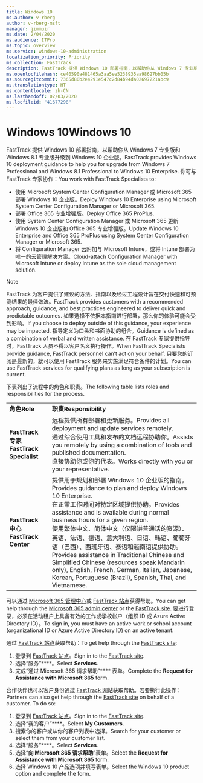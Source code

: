 ```yaml
---
title: Windows 10
ms.author: v-rberg
author: v-rberg-msft
manager: jimmuir
ms.date: 2/04/2020
ms.audience: ITPro
ms.topic: overview
ms.service: windows-10-administration
localization_priority: Priority
ms.collection: FastTrack
description: FastTrack 提供 Windows 10 部署指南，以帮助你从 Windows 7 专业版和 Windows 8.1 专业版升级到 Windows 10 企业版。
ms.openlocfilehash: ce40590a481465a3aa5ee5238935aa98627bb05b
ms.sourcegitcommit: 7365d80b2e4291e547c2d84b94da02697221abc9
ms.translationtype: HT
ms.contentlocale: zh-CN
ms.lasthandoff: 02/03/2020
ms.locfileid: "41677298"
---
```

# <a name="windows-10"></a><span data-ttu-id="67710-103">Windows 10</span><span class="sxs-lookup"><span data-stu-id="67710-103">Windows 10</span></span>

<span data-ttu-id="67710-104">FastTrack 提供 Windows 10 部署指南，以帮助你从 Windows 7 专业版和 Windows 8.1 专业版升级到 Windows 10 企业版。</span><span class="sxs-lookup"><span data-stu-id="67710-104">FastTrack provides Windows 10 deployment guidance to help you for upgrade from Windows 7 Professional and Windows 8.1 Professional to Windows 10 Enterprise.</span></span> <span data-ttu-id="67710-105">你可与 FastTrack 专家协作：</span><span class="sxs-lookup"><span data-stu-id="67710-105">You work with FastTrack Specialists to:</span></span>

- <span data-ttu-id="67710-106">使用 Microsoft System Center Configuration Manager 或 Microsoft 365 部署 Windows 10 企业版。</span><span class="sxs-lookup"><span data-stu-id="67710-106">Deploy Windows 10 Enterprise using Microsoft System Center Configuration Manager or Microsoft 365.</span></span>
- <span data-ttu-id="67710-107">部署 Office 365 专业增强版。</span><span class="sxs-lookup"><span data-stu-id="67710-107">Deploy Office 365 ProPlus.</span></span> 
- <span data-ttu-id="67710-108">使用 System Center Configuration Manager 或 Microsoft 365 更新 Windows 10 企业版和 Office 365 专业增强版。</span><span class="sxs-lookup"><span data-stu-id="67710-108">Update Windows 10 Enterprise and Office 365 ProPlus using System Center Configuration Manager or Microsoft 365.</span></span>
- <span data-ttu-id="67710-109">将 Configuration Manager 云附加与 Microsoft Intune，或将 Intune 部署为唯一的云管理解决方案。</span><span class="sxs-lookup"><span data-stu-id="67710-109">Cloud-attach Configuration Manager with Microsoft Intune or deploy Intune as the sole cloud management solution.</span></span>
  
> [!NOTE]
> <span data-ttu-id="67710-110">FastTrack 为客户提供了建议的方法、指南以及经过工程设计旨在交付快速和可预测结果的最佳做法。</span><span class="sxs-lookup"><span data-stu-id="67710-110">FastTrack provides customers with a recommended approach, guidance, and best practices engineered to deliver quick and predictable outcomes.</span></span> <span data-ttu-id="67710-111">如果选择不依据本指南进行部署，那么你的体验可能会受到影响。</span><span class="sxs-lookup"><span data-stu-id="67710-111">If you choose to deploy outside of this guidance, your experience may be impacted.</span></span> <span data-ttu-id="67710-112">指导定义为口头和书面协助的组合。</span><span class="sxs-lookup"><span data-stu-id="67710-112">Guidance is defined as a combination of verbal and written assistance.</span></span> <span data-ttu-id="67710-113">在 FastTrack 专家提供指导时，FastTrack 人员不得以客户名义执行操作。</span><span class="sxs-lookup"><span data-stu-id="67710-113">When FastTrack Specialists provide guidance, FastTrack personnel can’t act on your behalf.</span></span> <span data-ttu-id="67710-114">只要您的订阅是最新的，就可以使用 FastTrack 服务来实施满足符合条件的计划。</span><span class="sxs-lookup"><span data-stu-id="67710-114">You can use FastTrack services for qualifying plans as long as your subscription is current.</span></span>  
    
<span data-ttu-id="67710-115">下表列出了流程中的角色和职责。</span><span class="sxs-lookup"><span data-stu-id="67710-115">The following table lists roles and responsibilities for the process.</span></span>

|||
|:-----|:-----|
|<span data-ttu-id="67710-116">**角色**</span><span class="sxs-lookup"><span data-stu-id="67710-116">**Role**</span></span> <br/> |<span data-ttu-id="67710-117">**职责**</span><span class="sxs-lookup"><span data-stu-id="67710-117">**Responsibility**</span></span> <br/> |
|<span data-ttu-id="67710-118">**FastTrack 专家**</span><span class="sxs-lookup"><span data-stu-id="67710-118">**FastTrack Specialist**</span></span> <br/> |<span data-ttu-id="67710-119">远程提供所有部署和更新服务。</span><span class="sxs-lookup"><span data-stu-id="67710-119">Provides all deployment and update services remotely.</span></span>  <br/> <span data-ttu-id="67710-120">通过综合使用工具和发布的文档远程协助你。</span><span class="sxs-lookup"><span data-stu-id="67710-120">Assists you remotely by using a combination of tools and published documentation.</span></span> <br/> <span data-ttu-id="67710-121">直接协助你或你的代表。</span><span class="sxs-lookup"><span data-stu-id="67710-121">Works directly with you or your representative.</span></span>|
|<span data-ttu-id="67710-122">**FastTrack 中心**</span><span class="sxs-lookup"><span data-stu-id="67710-122">**FastTrack Center**</span></span>  <br/> |<span data-ttu-id="67710-123">提供用于规划和部署 Windows 10 企业版的指南。</span><span class="sxs-lookup"><span data-stu-id="67710-123">Provides guidance to plan and deploy Windows 10 Enterprise.</span></span>   <br/> <span data-ttu-id="67710-124">在正常工作时间对特定区域提供协助。</span><span class="sxs-lookup"><span data-stu-id="67710-124">Provides assistance and is available during normal business hours for a given region.</span></span> <br/> <span data-ttu-id="67710-125">使用繁体中文、简体中文（仅限讲普通话的资源）、英语、法语、德语、意大利语、日语、韩语、葡萄牙语（巴西）、西班牙语、泰语和越南语提供协助。</span><span class="sxs-lookup"><span data-stu-id="67710-125">Provides assistance in Traditional Chinese and Simplified Chinese (resources speak Mandarin only), English, French, German, Italian, Japanese, Korean, Portuguese (Brazil), Spanish, Thai, and Vietnamese.</span></span>|
 
<span data-ttu-id="67710-126">可以通过 [Microsoft 365 管理中心](https://go.microsoft.com/fwlink/?linkid=2032704)或 [FastTrack 站点](https://go.microsoft.com/fwlink/?linkid=780698)获得帮助。</span><span class="sxs-lookup"><span data-stu-id="67710-126">You can get help through the [Microsoft 365 admin center](https://go.microsoft.com/fwlink/?linkid=2032704) or the [FastTrack site](https://go.microsoft.com/fwlink/?linkid=780698).</span></span> <span data-ttu-id="67710-127">要进行登录，必须在活动租户上具备有效的工作或学校帐户（组织 ID 或 Azure Active Directory ID）。</span><span class="sxs-lookup"><span data-stu-id="67710-127">To sign in, you must have an active work or school account (organizational ID or Azure Active Directory ID) on an active tenant.</span></span> 

<span data-ttu-id="67710-128">通过 [FastTrack 站点](https://go.microsoft.com/fwlink/?linkid=780698)获取帮助：</span><span class="sxs-lookup"><span data-stu-id="67710-128">To get help through the [FastTrack site](https://go.microsoft.com/fwlink/?linkid=780698):</span></span> 
1.  <span data-ttu-id="67710-129">登录到 [FastTrack 站点](https://go.microsoft.com/fwlink/?linkid=780698)。</span><span class="sxs-lookup"><span data-stu-id="67710-129">Sign in to the [FastTrack site](https://go.microsoft.com/fwlink/?linkid=780698).</span></span> 
2.  <span data-ttu-id="67710-130">选择“服务”\*\*\*\*。</span><span class="sxs-lookup"><span data-stu-id="67710-130">Select **Services**.</span></span>
3.  <span data-ttu-id="67710-131">完成“通过 Microsoft 365 请求帮助”\*\*\*\* 表单。</span><span class="sxs-lookup"><span data-stu-id="67710-131">Complete the **Request for Assistance with Microsoft 365** form.</span></span>
  
<span data-ttu-id="67710-p104">合作伙伴也可以客户身份通过 [FastTrack 网站](https://go.microsoft.com/fwlink/?linkid=780698)获取帮助。若要执行此操作：</span><span class="sxs-lookup"><span data-stu-id="67710-p104">Partners can also get help through the [FastTrack site](https://go.microsoft.com/fwlink/?linkid=780698) on behalf of a customer. To do so:</span></span>
1.  <span data-ttu-id="67710-134">登录到 [FastTrack 站点](https://go.microsoft.com/fwlink/?linkid=780698)。</span><span class="sxs-lookup"><span data-stu-id="67710-134">Sign in to the [FastTrack site](https://go.microsoft.com/fwlink/?linkid=780698).</span></span> 
2.  <span data-ttu-id="67710-135">选择“我的客户”\*\*\*\*。</span><span class="sxs-lookup"><span data-stu-id="67710-135">Select **My Customers**.</span></span>
3.  <span data-ttu-id="67710-136">搜索你的客户或从你的客户列表中选择。</span><span class="sxs-lookup"><span data-stu-id="67710-136">Search for your customer or select them from your customer list.</span></span>
4.  <span data-ttu-id="67710-137">选择“服务”\*\*\*\*。</span><span class="sxs-lookup"><span data-stu-id="67710-137">Select **Services**.</span></span>
5.  <span data-ttu-id="67710-138">选择“**向 Microsoft 365 请求帮助**”表单。</span><span class="sxs-lookup"><span data-stu-id="67710-138">Select the **Request for Assistance with Microsoft 365** form.</span></span>
6.  <span data-ttu-id="67710-139">选择 Windows 10 产品选项并填写表单。</span><span class="sxs-lookup"><span data-stu-id="67710-139">Select the Windows 10 product option and complete the form.</span></span>
 